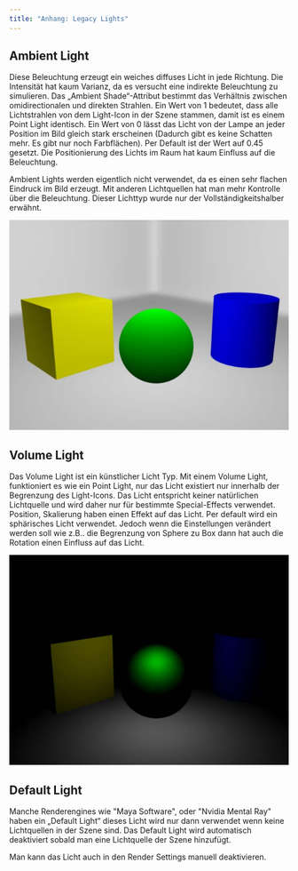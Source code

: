 ```yaml
---
title: "Anhang: Legacy Lights"
---
```


## Ambient Light

Diese Beleuchtung erzeugt ein weiches diffuses Licht in jede Richtung. Die Intensität hat kaum Varianz, da es versucht eine indirekte Beleuchtung zu simulieren.
Das „Ambient Shade“-Attribut bestimmt das Verhältnis zwischen omidirectionalen und direkten Strahlen.
Ein Wert von 1 bedeutet, dass alle Lichtstrahlen von dem Light-Icon in der Szene stammen, damit ist es einem Point Light identisch.
Ein Wert von 0 lässt das Licht von der Lampe an jeder Position im Bild gleich stark erscheinen (Dadurch gibt es keine Schatten mehr. Es gibt nur noch Farbflächen).
Per Default ist der Wert auf 0.45 gesetzt. Die Positionierung des Lichts im Raum hat kaum Einfluss auf die Beleuchtung.

Ambient Lights werden eigentlich nicht verwendet, da es einen sehr flachen Eindruck im Bild erzeugt. Mit anderen Lichtquellen hat man mehr Kontrolle über die Beleuchtung. Dieser Lichttyp wurde nur der Vollständigkeitshalber erwähnt.

![Ambient Light](/a_anhang/images/lights/ambient.jpg)

## Volume Light

Das Volume Light ist ein künstlicher Licht Typ. Mit einem Volume Light, funktioniert es wie ein Point Light, nur das Licht existiert nur innerhalb der Begrenzung des Light-Icons. Das Licht entspricht keiner natürlichen Lichtquelle und wird daher nur für bestimmte Special-Effects verwendet. Position, Skalierung haben einen Effekt auf das Licht. Per default wird ein sphärisches Licht verwendet. Jedoch wenn die Einstellungen verändert werden soll wie z.B.. die Begrenzung von Sphere zu Box dann hat auch die Rotation einen Einfluss auf das Licht.

![Volume Light](/a_anhang/images/lights/volume.jpg)

## Default Light

Manche Renderengines wie "Maya Software", oder "Nvidia Mental Ray" haben ein „Default Light“ dieses Licht wird nur dann verwendet wenn keine Lichtquellen in der Szene sind.
Das Default Light wird automatisch deaktiviert sobald man eine Lichtquelle der Szene hinzufügt.

Man kann das Licht auch in den Render Settings manuell deaktivieren.
